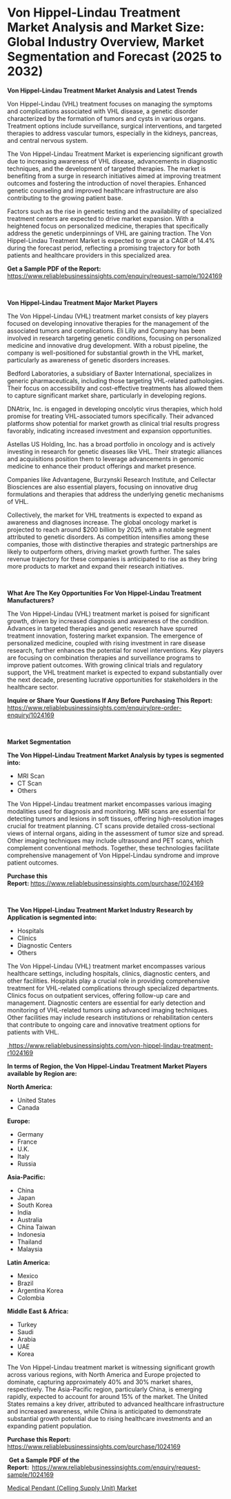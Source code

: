 <p><h1>Von Hippel-Lindau Treatment Market Analysis and Market Size: Global Industry Overview, Market Segmentation and Forecast (2025 to 2032)</h1></p><p><strong>Von Hippel-Lindau Treatment Market Analysis and Latest Trends</strong></p>
<p><p>Von Hippel-Lindau (VHL) treatment focuses on managing the symptoms and complications associated with VHL disease, a genetic disorder characterized by the formation of tumors and cysts in various organs. Treatment options include surveillance, surgical interventions, and targeted therapies to address vascular tumors, especially in the kidneys, pancreas, and central nervous system.</p><p>The Von Hippel-Lindau Treatment Market is experiencing significant growth due to increasing awareness of VHL disease, advancements in diagnostic techniques, and the development of targeted therapies. The market is benefiting from a surge in research initiatives aimed at improving treatment outcomes and fostering the introduction of novel therapies. Enhanced genetic counseling and improved healthcare infrastructure are also contributing to the growing patient base.</p><p>Factors such as the rise in genetic testing and the availability of specialized treatment centers are expected to drive market expansion. With a heightened focus on personalized medicine, therapies that specifically address the genetic underpinnings of VHL are gaining traction. The Von Hippel-Lindau Treatment Market is expected to grow at a CAGR of 14.4% during the forecast period, reflecting a promising trajectory for both patients and healthcare providers in this specialized area.</p></p>
<p><strong>Get a Sample PDF of the Report:&nbsp;</strong> <a href="https://www.reliablebusinessinsights.com/enquiry/request-sample/1024169?utm_campaign=2454&utm_medium=2&utm_source=Github&utm_content=ia&utm_term=04032025&utm_id=von-hippel-lindau-treatment">https://www.reliablebusinessinsights.com/enquiry/request-sample/1024169</a></p>
<p>&nbsp;</p>
<p><strong>Von Hippel-Lindau Treatment Major Market Players</strong></p>
<p><p>The Von Hippel-Lindau (VHL) treatment market consists of key players focused on developing innovative therapies for the management of the associated tumors and complications. Eli Lilly and Company has been involved in research targeting genetic conditions, focusing on personalized medicine and innovative drug development. With a robust pipeline, the company is well-positioned for substantial growth in the VHL market, particularly as awareness of genetic disorders increases.</p><p>Bedford Laboratories, a subsidiary of Baxter International, specializes in generic pharmaceuticals, including those targeting VHL-related pathologies. Their focus on accessibility and cost-effective treatments has allowed them to capture significant market share, particularly in developing regions.</p><p>DNAtrix, Inc. is engaged in developing oncolytic virus therapies, which hold promise for treating VHL-associated tumors specifically. Their advanced platforms show potential for market growth as clinical trial results progress favorably, indicating increased investment and expansion opportunities.</p><p>Astellas US Holding, Inc. has a broad portfolio in oncology and is actively investing in research for genetic diseases like VHL. Their strategic alliances and acquisitions position them to leverage advancements in genomic medicine to enhance their product offerings and market presence.</p><p>Companies like Advantagene, Burzynski Research Institute, and Cellectar Biosciences are also essential players, focusing on innovative drug formulations and therapies that address the underlying genetic mechanisms of VHL. </p><p>Collectively, the market for VHL treatments is expected to expand as awareness and diagnoses increase. The global oncology market is projected to reach around $200 billion by 2025, with a notable segment attributed to genetic disorders. As competition intensifies among these companies, those with distinctive therapies and strategic partnerships are likely to outperform others, driving market growth further. The sales revenue trajectory for these companies is anticipated to rise as they bring more products to market and expand their research initiatives.</p></p>
<p>&nbsp;</p>
<p><strong>What Are The Key Opportunities For Von Hippel-Lindau Treatment Manufacturers?</strong></p>
<p><p>The Von Hippel-Lindau (VHL) treatment market is poised for significant growth, driven by increased diagnosis and awareness of the condition. Advances in targeted therapies and genetic research have spurred treatment innovation, fostering market expansion. The emergence of personalized medicine, coupled with rising investment in rare disease research, further enhances the potential for novel interventions. Key players are focusing on combination therapies and surveillance programs to improve patient outcomes. With growing clinical trials and regulatory support, the VHL treatment market is expected to expand substantially over the next decade, presenting lucrative opportunities for stakeholders in the healthcare sector.</p></p>
<p><strong>Inquire or Share Your Questions If Any Before Purchasing This Report:</strong> <a href="https://www.reliablebusinessinsights.com/enquiry/pre-order-enquiry/1024169?utm_campaign=2454&utm_medium=2&utm_source=Github&utm_content=ia&utm_term=04032025&utm_id=von-hippel-lindau-treatment">https://www.reliablebusinessinsights.com/enquiry/pre-order-enquiry/1024169</a></p>
<p>&nbsp;</p>
<p><strong>Market Segmentation</strong></p>
<p><strong>The Von Hippel-Lindau Treatment Market Analysis by types is segmented into:</strong></p>
<p><ul><li>MRI Scan</li><li>CT Scan</li><li>Others</li></ul></p>
<p><p>The Von Hippel-Lindau treatment market encompasses various imaging modalities used for diagnosis and monitoring. MRI scans are essential for detecting tumors and lesions in soft tissues, offering high-resolution images crucial for treatment planning. CT scans provide detailed cross-sectional views of internal organs, aiding in the assessment of tumor size and spread. Other imaging techniques may include ultrasound and PET scans, which complement conventional methods. Together, these technologies facilitate comprehensive management of Von Hippel-Lindau syndrome and improve patient outcomes.</p></p>
<p><strong>Purchase this Report:&nbsp;</strong><a href="https://www.reliablebusinessinsights.com/purchase/1024169?utm_campaign=2454&utm_medium=2&utm_source=Github&utm_content=ia&utm_term=04032025&utm_id=von-hippel-lindau-treatment">https://www.reliablebusinessinsights.com/purchase/1024169</a></p>
<p>&nbsp;</p>
<p><strong>The Von Hippel-Lindau Treatment Market Industry Research by Application is segmented into:</strong></p>
<p><ul><li>Hospitals</li><li>Clinics</li><li>Diagnostic Centers</li><li>Others</li></ul></p>
<p><p>The Von Hippel-Lindau (VHL) treatment market encompasses various healthcare settings, including hospitals, clinics, diagnostic centers, and other facilities. Hospitals play a crucial role in providing comprehensive treatment for VHL-related complications through specialized departments. Clinics focus on outpatient services, offering follow-up care and management. Diagnostic centers are essential for early detection and monitoring of VHL-related tumors using advanced imaging techniques. Other facilities may include research institutions or rehabilitation centers that contribute to ongoing care and innovative treatment options for patients with VHL.</p></p>
<p><a href="https://www.reliablebusinessinsights.com/von-hippel-lindau-treatment-r1024169?utm_campaign=2454&utm_medium=2&utm_source=Github&utm_content=ia&utm_term=04032025&utm_id=von-hippel-lindau-treatment">&nbsp;https://www.reliablebusinessinsights.com/von-hippel-lindau-treatment-r1024169</a></p>
<p><strong>In terms of Region, the Von Hippel-Lindau Treatment Market Players available by Region are:</strong></p>
<p>
    <p> <strong> North America: </strong>
        <ul>
            <li>United States</li>
            <li>Canada</li>
        </ul>
        </p> 
    <p> <strong> Europe: </strong>
        <ul>
            <li>Germany</li>
            <li>France</li>
            <li>U.K.</li>
            <li>Italy</li>
            <li>Russia</li>
        </ul>
        </p> 
    <p> <strong> Asia-Pacific: </strong>
        <ul>
            <li>China</li>
            <li>Japan</li>
            <li>South Korea</li>
            <li>India</li>
            <li>Australia</li>
            <li>China Taiwan</li>
            <li>Indonesia</li>
            <li>Thailand</li>
            <li>Malaysia</li>
        </ul>
        </p> 
    <p> <strong> Latin America: </strong>
        <ul>
            <li>Mexico</li>
            <li>Brazil</li>
            <li>Argentina Korea</li>
            <li>Colombia</li>
        </ul>
        </p> 
    <p> <strong> Middle East & Africa: </strong>
        <ul>
            <li>Turkey</li>
            <li>Saudi</li>
            <li>Arabia</li>
            <li>UAE</li>
            <li>Korea</li>
        </ul>
    </p>
    </p>
<p><p>The Von Hippel-Lindau treatment market is witnessing significant growth across various regions, with North America and Europe projected to dominate, capturing approximately 40% and 30% market shares, respectively. The Asia-Pacific region, particularly China, is emerging rapidly, expected to account for around 15% of the market. The United States remains a key driver, attributed to advanced healthcare infrastructure and increased awareness, while China is anticipated to demonstrate substantial growth potential due to rising healthcare investments and an expanding patient population.</p></p>
<p><strong>Purchase this Report: </strong><a href="https://www.reliablebusinessinsights.com/purchase/1024169?utm_campaign=2454&utm_medium=2&utm_source=Github&utm_content=ia&utm_term=04032025&utm_id=von-hippel-lindau-treatment">https://www.reliablebusinessinsights.com/purchase/1024169</a></p>
<p>&nbsp;<strong>Get a Sample PDF of the Report:&nbsp;&nbsp;</strong><a href="https://www.reliablebusinessinsights.com/enquiry/request-sample/1024169?utm_campaign=2454&utm_medium=2&utm_source=Github&utm_content=ia&utm_term=04032025&utm_id=von-hippel-lindau-treatment">https://www.reliablebusinessinsights.com/enquiry/request-sample/1024169</a></p>
<p><strong></strong></p>
<p><p><a href="https://github.com/rodinayygacklezi/Market-Research-Report-List-1/blob/main/medical-pendant-celling-supply-unit-market.md?utm_campaign=2454&utm_medium=2&utm_source=Github&utm_content=ia&utm_term=04032025&utm_id=von-hippel-lindau-treatment">Medical Pendant (Celling Supply Unit) Market</a></p></p>